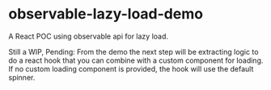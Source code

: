 # observable-lazy-load-demo
A React POC using observable api for lazy load.

Still a WIP, 
Pending: From the demo the next step will be extracting logic to do a react hook that you can combine with a custom component for loading. 
If no custom loading component is provided, the hook will use the default spinner.
